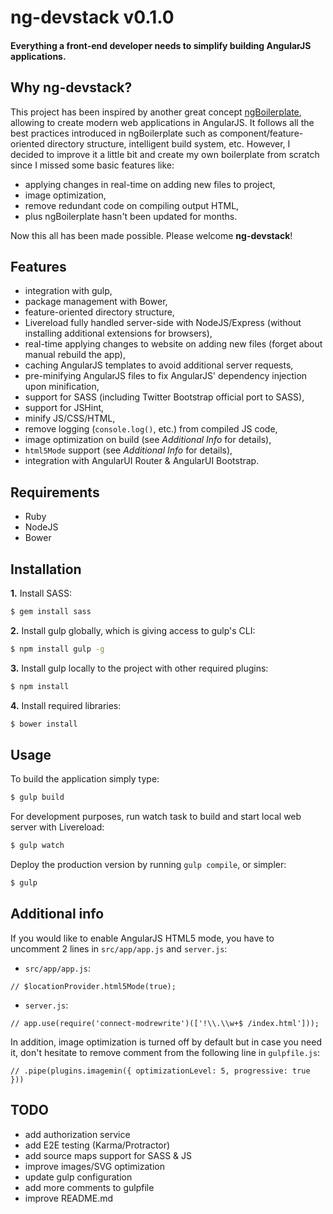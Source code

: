 # ng-devstack v0.1.0

#### Everything a front-end developer needs to simplify building AngularJS applications.

## Why ng-devstack?

This project has been inspired by another great concept [ngBoilerplate](http://joshdmiller.github.io/ng-boilerplate/), allowing to create modern web applications in AngularJS. It follows all the best practices introduced in ngBoilerplate such as component/feature-oriented directory structure, intelligent build system, etc. However, I decided to improve it a little bit and create my own boilerplate from scratch since I missed some basic features like:

* applying changes in real-time on adding new files to project,
* image optimization,
* remove redundant code on compiling output HTML,
* plus ngBoilerplate hasn't been updated for months.

Now this all has been made possible. Please welcome **ng-devstack**!

## Features

* integration with gulp,
* package management with Bower,
* feature-oriented directory structure,
* Livereload fully handled server-side with NodeJS/Express (without installing additional extensions for browsers),
* real-time applying changes to website on adding new files (forget about manual rebuild the app),
* caching AngularJS templates to avoid additional server requests,
* pre-minifying AngularJS files to fix AngularJS' dependency injection upon minification,
* support for SASS (including Twitter Bootstrap official port to SASS),
* support for JSHint,
* minify JS/CSS/HTML,
* remove logging (`console.log()`, etc.) from compiled JS code,
* image optimization on build (see *Additional Info* for details),
* `html5Mode` support (see *Additional Info* for details),
* integration with AngularUI Router & AngularUI Bootstrap.

## Requirements

* Ruby
* NodeJS
* Bower

## Installation

**1.** Install SASS:

```sh
$ gem install sass
```

**2.** Install gulp globally, which is giving access to gulp's CLI:

```sh
$ npm install gulp -g
```

**3.** Install gulp locally to the project with other required plugins:

```sh
$ npm install
```

**4.** Install required libraries:

```sh
$ bower install
```

## Usage

To build the application simply type:

```sh
$ gulp build
```

For development purposes, run watch task to build and start local web server with Livereload:

```sh
$ gulp watch
```

Deploy the production version by running `gulp compile`, or simpler:

```sh
$ gulp
```

## Additional info
If you would like to enable AngularJS HTML5 mode, you have to uncomment 2 lines in `src/app/app.js` and `server.js`:
* `src/app/app.js`:

>
```
// $locationProvider.html5Mode(true);
```

* `server.js`:

>
```
// app.use(require('connect-modrewrite')(['!\\.\\w+$ /index.html']));
```

In addition, image optimization is turned off by default but in case you need it, don't hesitate to remove comment from the following line in `gulpfile.js`:

>
```
// .pipe(plugins.imagemin({ optimizationLevel: 5, progressive: true }))
```

## TODO

- add authorization service
- add E2E testing (Karma/Protractor)
- add source maps support for SASS & JS
- improve images/SVG optimization
- update gulp configuration
- add more comments to gulpfile
- improve README.md
